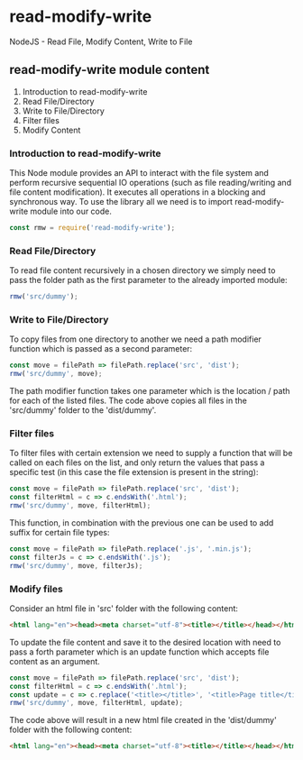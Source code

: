 # read-modify-write
NodeJS - Read File, Modify Content, Write to File

## read-modify-write module content

1. Introduction to read-modify-write
2. Read File/Directory
3. Write to File/Directory
4. Filter files
5. Modify Content

### Introduction to read-modify-write

This Node module provides an API to interact with the file system and perform recursive sequential IO operations (such as file reading/writing and file content modification). It executes all operations in a blocking and synchronous way. 
To use the library all we need is to import read-modify-write module into our code.
```js
const rmw = require('read-modify-write');
```

### Read File/Directory

To read file content recursively in a chosen directory we simply need to pass the folder path as the first parameter to the already imported module:
```js
rmw('src/dummy');
```

### Write to File/Directory

To copy files from one directory to another we need a path modifier function which is passed as a second parameter:
```js
const move = filePath => filePath.replace('src', 'dist');
rmw('src/dummy', move);
```
The path modifier function takes one parameter which is the location / path for each of the listed files. The code above copies all files in the 'src/dummy' folder to the 'dist/dummy'.

### Filter files

To filter files with certain extension we need to supply a function that will be called on each files on the list, and only return the values that pass a specific test (in this case the file extension is present in the string):
```js
const move = filePath => filePath.replace('src', 'dist');
const filterHtml = c => c.endsWith('.html');
rmw('src/dummy', move, filterHtml);
```

This function, in combination with the previous one can be used to add suffix for certain file types:
```js
const move = filePath => filePath.replace('.js', '.min.js');
const filterJs = c => c.endsWith('.js');
rmw('src/dummy', move, filterJs);
```

### Modify files

Consider an html file in 'src' folder with the following content:
```html
<html lang="en"><head><meta charset="utf-8"><title></title></head></html>
```
To update the file content and save it to the desired location with need to pass a forth parameter which is an update function which accepts file content as an argument.
```js
const move = filePath => filePath.replace('src', 'dist');
const filterHtml = c => c.endsWith('.html');
const update = c => c.replace('<title></title>', '<title>Page title</title>');
rmw('src/dummy', move, filterHtml, update);
```
The code above will result in a new html file created in the 'dist/dummy' folder with the following content:
```html
<html lang="en"><head><meta charset="utf-8"><title></title></head></html>
```


